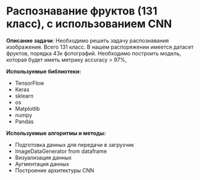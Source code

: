# Распознавание фруктов (131 класс), с использованием CNN


**Описание задачи**: Необходимо решить задачу распознавания изображения. Всего 131 класс. В нашем распоряжении имеется датасет фруктов, порядка 43к фотографий. Необходимо построить модель, которая будет иметь метрику accuracy > 97%,


**Используемые библиотеки:**

* TensorFlow
* Keras
* sklearn
* os
* Matplotlib
* numpy
* Pandas

**Используемые алгоритмы и методы:**

* Подготовка данных для передачи в загрузчик
* ImageDataGenerator from dataframe
* Визуализация данных
* Аугментация данных
* Построение архитектуры CNN

